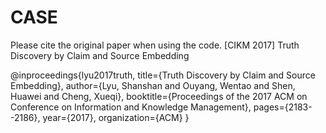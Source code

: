 # CASE
Please cite the original paper when using the code.
[CIKM 2017] Truth Discovery by Claim and Source Embedding

@inproceedings{lyu2017truth,
  title={Truth Discovery by Claim and Source Embedding},
  author={Lyu, Shanshan and Ouyang, Wentao and Shen, Huawei and Cheng, Xueqi},
  booktitle={Proceedings of the 2017 ACM on Conference on Information and Knowledge Management},
  pages={2183--2186},
  year={2017},
  organization={ACM}
}



